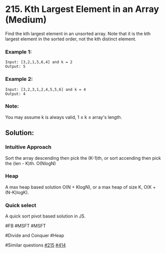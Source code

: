 # 215. Kth Largest Element in an Array (Medium)

Find the kth largest element in an unsorted array. Note that it is the kth largest element in the sorted order, not the kth distinct element.

### Example 1:

```
Input: [3,2,1,5,6,4] and k = 2
Output: 5
```

### Example 2:

```
Input: [3,2,3,1,2,4,5,5,6] and k = 4
Output: 4
```

### Note:

You may assume k is always valid, 1 ≤ k ≤ array's length.

## Solution:

### Intuitive Approach

Sort the array descending then pick the (K-1)th, or sort accending then pick the (len - K)th. O(NlogN)

### Heap

A max heap based solution O(N + KlogN), or a max heap of size K, O(K + (N-K)logK).

### Quick select

A quick sort pivot based solution in JS.

#FB #MSFT #MSFT

#Divide and Conquer #Heap

#Similar questions [#215](../p215m/README.md) [#414](../p414e/README.md)
